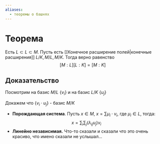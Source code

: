 ```yaml
---
aliases:
  - теоремы о башнях
---
```

# Теорема
Есть $L \subset L \subset M$. Пусть есть [[Конечное расширение полей|конечные расширения]] $L / K, M / L, M / K$. Тогда верно равенство
$$[M : L][L : K] = [M : K]$$
## Доказательство
Посмотрим на базис $M / L$ $\{v_i\}$ и на базис $L/K$ $\{u_j\}$

Докажем что $\{v_i \cdot u_j\}$  - базис $M / K$
+ **Порождающая система**. Пусть $x \in M$, $x = \sum \mu_i \cdot v_i$, где $\mu_i \in L$, тогда: $$x = \sum_i \sum_j (\lambda_{ij} u_j) v_i$$
+ **Линейно независимая.** Что-то сказали и сказали что это очень красиво, что имено сказали не услышал...